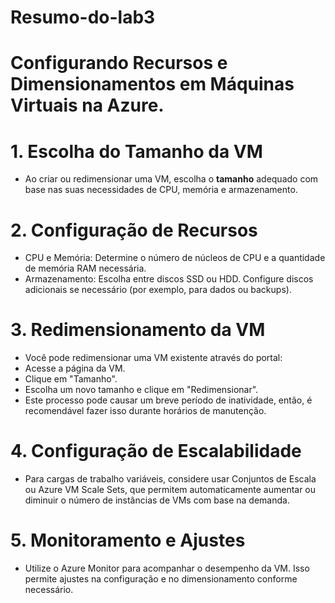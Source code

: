 # Resumo-do-lab3 
# Configurando Recursos e Dimensionamentos em Máquinas Virtuais na Azure.

# 1. Escolha do Tamanho da VM
   - Ao criar ou redimensionar uma VM, escolha o **tamanho** adequado com base nas suas necessidades de CPU, memória e armazenamento.
     
# 2. Configuração de Recursos
   - CPU e Memória: Determine o número de núcleos de CPU e a quantidade de memória RAM necessária.
   - Armazenamento: Escolha entre discos SSD ou HDD. Configure discos adicionais se necessário (por exemplo, para dados ou backups).
     
# 3. Redimensionamento da VM
   - Você pode redimensionar uma VM existente através do portal:
   - Acesse a página da VM.
   - Clique em "Tamanho".
   - Escolha um novo tamanho e clique em "Redimensionar".
   - Este processo pode causar um breve período de inatividade, então, é recomendável fazer isso durante horários de manutenção.
     
# 4. Configuração de Escalabilidade
   - Para cargas de trabalho variáveis, considere usar Conjuntos de Escala ou Azure VM Scale Sets, que permitem automaticamente aumentar ou diminuir o número de instâncias de VMs com base na demanda.

# 5. Monitoramento e Ajustes
   - Utilize o Azure Monitor para acompanhar o desempenho da VM. Isso permite ajustes na configuração e no dimensionamento conforme necessário.

